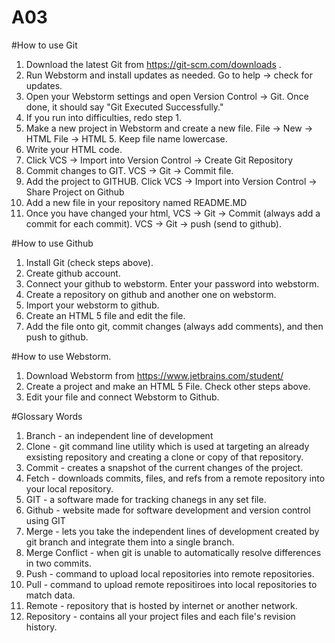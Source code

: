 # A03

#How to use Git
1. Download the latest Git from https://git-scm.com/downloads .
2. Run Webstorm and install updates as needed. Go to help -> check for updates. 
3. Open your Webstorm settings and open Version Control -> Git. Once done, it should say "Git Executed Successfully."
4. If you run into difficulties, redo step 1. 
5. Make a new project in Webstorm and create a new file. File -> New -> HTML File -> HTML 5. Keep file name lowercase.
6. Write your HTML code. 
7. Click VCS -> Import into Version Control -> Create Git Repository
8. Commit changes to GIT. VCS -> Git -> Commit file. 
9. Add the project to GITHUB. Click VCS -> Import into Version Control -> Share Project on Github
10. Add a new file in your repository named README.MD
11. Once you have changed your html, VCS -> Git -> Commit (always add a commit for each commit). VCS -> Git -> push (send to github).

#How to use Github
1. Install Git (check steps above).
2. Create github account.
3. Connect your github to webstorm. Enter your password into webstorm. 
4. Create a repository on github and another one on webstorm.
5. Import your webstorm to github. 
6. Create an HTML 5 file and edit the file.
7. Add the file onto git, commit changes (always add comments), and then push to github.

#How to use Webstorm.
1. Download Webstorm from https://www.jetbrains.com/student/
2. Create a project and make an HTML 5 File. Check other steps above.
3. Edit your file and connect Webstorm to Github.

#Glossary Words
1. Branch - an independent line of development
2. Clone - git command line utility which is used at targeting an already exsisting repository and creating a clone or copy of that repository.
3. Commit - creates a snapshot of the current changes of the project.
4. Fetch - downloads commits, files, and refs from a remote repository into your local repository.
5. GIT - a software made for tracking chanegs in any set file.
6. Github - website made for software development and version control using GIT
7. Merge - lets you take the independent lines of development created by git branch and integrate them into a single branch.
8. Merge Conflict - when git is unable to automatically resolve differences in two commits. 
9. Push - command to upload local repositories into remote repositories.
10. Pull - command to upload remote repositiroes into local repositories to match data. 
11. Remote - repository that is hosted by internet or another network.
12. Repository - contains all your project files and each file's revision history. 
